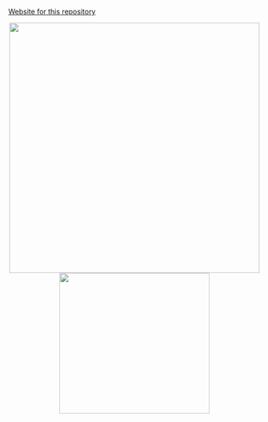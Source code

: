[Website for this repository](https://jamelendezd.github.io/MolecularDynamicsPymol/ "Web Page")

<p align="center">
  <img width="500" src="media/xyz.png">
  <img width="300" height = '281' src="media/xyz_menu.png">
</p>
